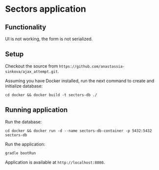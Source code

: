 # Sectors application

## Functionality
UI is not working, the form is not serialized.

## Setup
Checkout the source from `https://github.com/anastassia-sinkova/ajax_attempt.git`.

Assuming you have Docker installed,
run the next command to create and initialize database:
```
cd docker && docker build -t sectors-db ./
```

## Running application
Run the database:
```
cd docker && docker run -d --name sectors-db-container -p 5432:5432 sectors-db
```
Run the application:
```
gradle bootRun
```
Application is available at `http://localhost:8080`.
